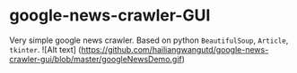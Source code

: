 # google-news-crawler-GUI
Very simple google news crawler. Based on python `BeautifulSoup`, `Article`, `tkinter`.
![Alt text] (https://github.com/hailiangwangutd/google-news-crawler-gui/blob/master/googleNewsDemo.gif)
